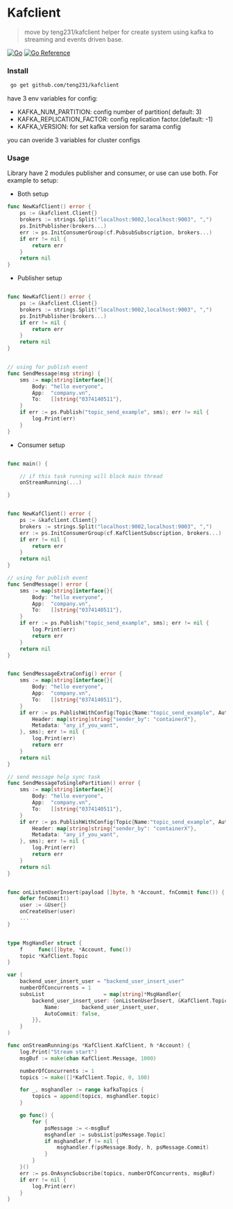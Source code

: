 # Kafclient
> move by teng231/kafclient
helper for create system using kafka to streaming and events driven base.

[![Go](https://github.com/teng231/kafclient/actions/workflows/go.yml/badge.svg?branch=master)](https://github.com/teng231/kafclient/actions/workflows/go.yml)
[![Go Reference](https://pkg.go.dev/badge/github.com/princjef/gomarkdoc.svg)](https://pkg.go.dev/github.com/teng231/kafclient)

### Install

``` bash
 go get github.com/teng231/kafclient
```
have 3 env variables for config:
* KAFKA_NUM_PARTITION: config number of partition( default: 3)
* KAFKA_REPLICATION_FACTOR: config replication factor.(default:  -1)
* KAFKA_VERSION: for set kafka version for sarama config

you can overide 3 variables for cluster configs

### Usage

Library have 2 modules publisher and consumer, or use can use both.
For example to setup:

* Both setup

``` go
func NewKafClient() error {
	ps := &kafclient.Client{}
	brokers := strings.Split("localhost:9002,localhost:9003", ",")
	ps.InitPublisher(brokers...)
	err := ps.InitConsumerGroup(cf.PubsubSubscription, brokers...)
	if err != nil {
		return err
	}
	return nil
}

```


* Publisher setup


``` go

func NewKafClient() error {
	ps := &kafclient.Client{}
	brokers := strings.Split("localhost:9002,localhost:9003", ",")
	ps.InitPublisher(brokers...)
	if err != nil {
		return err
	}
	return nil
}


// using for publish event
func SendMessage(msg string) {
    sms := map[string]interface{}{
		Body: "hello everyone",
        App:  "company.vn",
		To:   []string{"0374140511"},
	}
    if err := ps.Publish("topic_send_example", sms); err != nil {
		log.Print(err)
	}
}


```


* Consumer setup
``` go

func main() {

    // if this task running will block main thread
    onStreamRunning(...)

}


func NewKafClient() error {
	ps := &kafclient.Client{}
	brokers := strings.Split("localhost:9002,localhost:9003", ",")
	err := ps.InitConsumerGroup(cf.KafClientSubscription, brokers...)
	if err != nil {
		return err
	}
	return nil
}

// using for publish event
func SendMessage() error {
    sms := map[string]interface{}{
		Body: "hello everyone",
        App:  "company.vn",
		To:   []string{"0374140511"},
	}
    if err := ps.Publish("topic_send_example", sms); err != nil {
		log.Print(err)
        return err
	}
    return nil
}


func SendMessageExtraConfig() error {
    sms := map[string]interface{}{
		Body: "hello everyone",
        App:  "company.vn",
		To:   []string{"0374140511"},
	}
    if err := ps.PublishWithConfig(Topic{Name:"topic_send_example", AutoCommit: false}, &SenderConfig{
		Header: map[string]string{"sender_by": "containerX"},
		Metadata: "any_if_you_want",
	}, sms); err != nil {
		log.Print(err)
        return err
	}
    return nil
}

// send message help sync task
func SendMessageToSinglePartition() error {
    sms := map[string]interface{}{
		Body: "hello everyone",
        App:  "company.vn",
		To:   []string{"0374140511"},
	}
    if err := ps.PublishWithConfig(Topic{Name:"topic_send_example", AutoCommit: false, Partition: ToPInt32(1)}, &SenderConfig{
		Header: map[string]string{"sender_by": "containerX"},
		Metadata: "any_if_you_want",
	}, sms); err != nil {
		log.Print(err)
        return err
	}
    return nil
}


func onListenUserInsert(payload []byte, h *Account, fnCommit func()) {
	defer fnCommit()
	user := &User{}
    onCreateUser(user)
    ...
}


type MsgHandler struct {
	f     func([]byte, *Account, func())
	topic *KafClient.Topic
}

var (
	backend_user_insert_user = "backend_user_insert_user"
    numberOfConcurrents = 1
	subsList                   = map[string]*MsgHandler{
		backend_user_insert_user: {onListenUserInsert, &KafClient.Topic{
			Name:       backend_user_insert_user,
			AutoCommit: false,
		}},
	}
)

func onStreamRunning(ps *KafClient.KafClient, h *Account) {
	log.Print("Stream start")
	msgBuf := make(chan KafClient.Message, 1000)

	numberOfConcurrents := 1
	topics := make([]*KafClient.Topic, 0, 100)

	for _, msghandler := range kafkaTopics {
		topics = append(topics, msghandler.topic)
	}

	go func() {
		for {
			psMessage := <-msgBuf
			msghandler := subsList[psMessage.Topic]
			if msghandler.f != nil {
				msghandler.f(psMessage.Body, h, psMessage.Commit)
			}
		}
	}()
	err := ps.OnAsyncSubscribe(topics, numberOfConcurrents, msgBuf)
	if err != nil {
		log.Print(err)
	}
}
```
